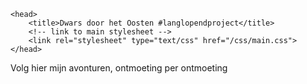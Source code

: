 <html> 
	
	<head>
		<title>Dwars door het Oosten #langlopendproject</title>
		<!-- link to main stylesheet -->
		<link rel="stylesheet" type="text/css" href="/css/main.css">
	</head>
  
Volg hier mijn avonturen, ontmoeting per ontmoeting
